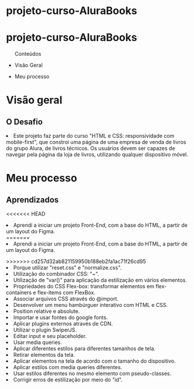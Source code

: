 # projeto-curso-AluraBooks

<h1> projeto-curso-AluraBooks </h1>

<ul>Conteúdos
  <li><p>Visão Geral</p></li> 
    <li><p>Meu processo</p></li>
  
  </ul>

<h1>Visão geral</>

   <h2>O Desafio</h2>
  <li>Este projeto faz parte do curso "HTML e CSS: responsividade com mobile-first", que constroi uma página de uma empresa de venda de livros do grupo Alura, de livros técnicos. Os usuários devem ser capazes de navegar pela página da loja de livros, utilizando qualquer dispositivo móvel.</li>
  
 
<h1>Meu processo</>
  <h2>Aprendizados</h2>
  
<<<<<<< HEAD
  <li>Aprendi a iniciar um projeto Front-End, com a base do HTML, a partir de um layout do Figma.</li>
=======
  <li>Aprendi a iniciar um projeto Front-End, com a base do HTML, a partir de um layout do Figma.</p></li>
>>>>>>> cd257d32ab821159950b188eb2fa1ac71f26cd95
  <li>Porque utilizar "reset.css" e "normalize.css".</li>
  <li>Utilização do combinador CSS: "~".</li>
  <li>Utilização de "var()" para aplicação da estilização em vários elementos.</li>
  <li>Propriedades do CSS Flex-box: transformar elementos em flex-containers e flex-items com FlexBox.
  </li>
  <li>Associar arquivos CSS através do @import.</li>
  <li>Desenvolver um menu hambúrguer interativo com HTML e CSS.</li>
  <li>Position relative e absolute.</li>
  <li>Importar e usar fontes do google fonts.</li>
  <li>Aplicar plugins externos através de CDN.</li>
  <li>Utilizar o plugin SwiperJS.</li>
  <li>Editar input e seu placeholder.</li>
  <li>Usar media queries.</li>
  <li>Aplicar diferentes estilos para diferentes tamanhos de tela.</li>
  <li>Retirar elementos da tela.</li>
  <li>Aplicar elementos na tela de acordo com o tamanho do dispositivo.</li>
  <li>Aplicar estilos com media queries diferentes.</li>
  <li>Usar estilos diferentes no mesmo elemento com pseudo-classes.</li>
  <li>Corrigir erros de estilização por meio do "id".</li>


